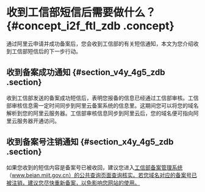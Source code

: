 # 收到工信部短信后需要做什么？ {#concept_i2f_ftl_zdb .concept}

通过阿里云申请并成功备案后，您会收到工信部的有关短信通知，本文为您介绍收到工信部短信后的下一步行动。

## 收到备案成功通知 {#section_v4y_4g5_zdb .section}

收到工信部发送的备案成功短信后，表明您报备的信息已经通过工信部审核。工信部审核信息需一定时间同步到阿里云备案系统的信息里。这期间您可以将您的域名解析到您的阿里云服务器。工信部审核信息同步到阿里云后，您的域名便可指向阿里云服务器开通访问。

## 收到备案号注销通知 {#section_x4y_4g5_zdb .section}

如果您收到的短信内容是备案号已被收回，建议您进入[工信部备案管理系统](http://www.beian.miit.gov.cn)（www.beian.miit.gov.cn）的公共查询页面查询核实。若您域名对应的备案号已被注销，建议您尽快重新备案，以免影响您网站的使用。

